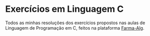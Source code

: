 # Exercícios em Linguagem C

Todos as minhas resoluçôes dos exercícios propostos nas aulas de Linguagem de Programação em C, feitos na plataforma [Farma-Alg](http://farmaalg.c3sl.ufpr.br/).
